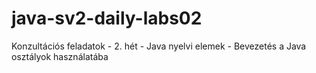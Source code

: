 # java-sv2-daily-labs02
Konzultációs feladatok - 2. hét -
Java nyelvi elemek - Bevezetés a Java osztályok használatába

